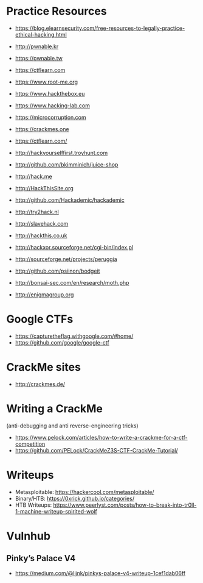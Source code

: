 # Practice Resources

- https://blog.elearnsecurity.com/free-resources-to-legally-practice-ethical-hacking.html

- http://pwnable.kr
- https://pwnable.tw
- https://ctflearn.com
- https://www.root-me.org
- https://www.hackthebox.eu
- https://www.hacking-lab.com
- https://microcorruption.com
- https://crackmes.one
- https://ctflearn.com/


- http://hackyourselffirst.troyhunt.com
- http://github.com/bkimminich/juice-shop
- http://hack.me
- http://HackThisSite.org
- http://github.com/Hackademic/hackademic
- http://try2hack.nl
- http://slavehack.com
- http://hackthis.co.uk
- http://hackxor.sourceforge.net/cgi-bin/index.pl
- http://sourceforge.net/projects/peruggia
- http://github.com/psiinon/bodgeit
- http://bonsai-sec.com/en/research/moth.php
- http://enigmagroup.org


# Google CTFs
- https://capturetheflag.withgoogle.com/#home/
- https://github.com/google/google-ctf


# CrackMe sites

- http://crackmes.de/

# Writing a CrackMe
(anti-debugging and anti reverse-engineering tricks)
- https://www.pelock.com/articles/how-to-write-a-crackme-for-a-ctf-competition
- https://github.com/PELock/CrackMeZ3S-CTF-CrackMe-Tutorial/

# Writeups
- Metasploitable: https://hackercool.com/metasploitable/
- Binary/HTB: https://0xrick.github.io/categories/
- HTB Writeups: https://www.peerlyst.com/posts/how-to-break-into-tr0ll-1-machine-writeup-spirited-wolf

# Vulnhub

## Pinky’s Palace V4
- https://medium.com/@lijnk/pinkys-palace-v4-writeup-1cef1dab06ff
